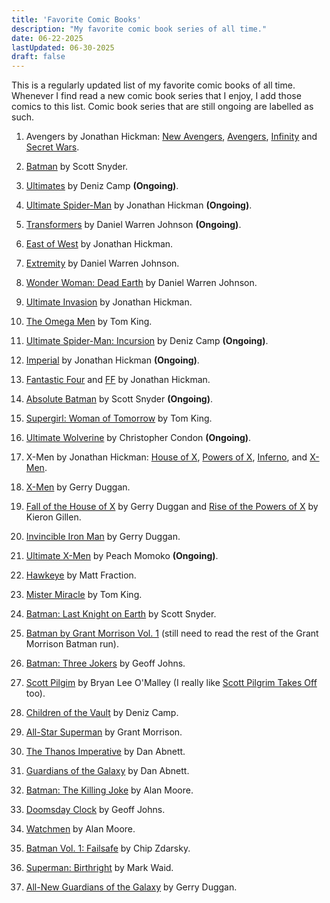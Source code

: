 ```yaml
---
title: 'Favorite Comic Books'
description: "My favorite comic book series of all time."
date: 06-22-2025
lastUpdated: 06-30-2025
draft: false
---
```


This is a regularly updated list of my favorite comic books of all time. Whenever I find read a new comic book series that I enjoy, I add those comics to this list. Comic book series that are still ongoing are labelled as such.

1. Avengers by Jonathan Hickman: [New Avengers](https://www.marvel.com/comics/series/16451/new_avengers_2013_2015), [Avengers](https://www.marvel.com/comics/series/16452/avengers_2012_-_2015), [Infinity](https://www.marvel.com/comics/series/17735/infinity_2013) and [Secret Wars](https://www.marvel.com/comics/series/19648/secret_wars_2015_2016).

2. [Batman](https://www.dcuniverseinfinite.com/comics/series/batman-2011-2016/e98b04b0-b3b3-4fda-b735-3c120c7c4f4a) by Scott Snyder.

3. [Ultimates](https://www.marvel.com/comics/series/38865/ultimates_2024_present) by Deniz Camp **(Ongoing)**.

4. [Ultimate Spider-Man](https://www.marvel.com/comics/series/38809/ultimate_spider-man_2024_-_present) by Jonathan Hickman **(Ongoing)**.

5. [Transformers](https://imagecomics.com/comics/series/transformers) by Daniel Warren Johnson **(Ongoing)**.

6. [East of West](https://imagecomics.com/comics/series/east-of-west) by Jonathan Hickman.

7. [Extremity](https://imagecomics.com/comics/series/extremity) by Daniel Warren Johnson.

8. [Wonder Woman: Dead Earth](https://www.dc.com/graphic-novels/wonder-woman-dead-earth-2019/wonder-woman-dead-earth) by Daniel Warren Johnson.

9.  [Ultimate Invasion](https://www.marvel.com/comics/series/33281/ultimate_invasion_2023_-_present) by Jonathan Hickman.

10. [The Omega Men](https://www.dcuniverseinfinite.com/comics/series/the-omega-men-2015-2016/60b3893d-c9df-47f5-b1ae-ffbca548bf29) by Tom King.

11. [Ultimate Spider-Man: Incursion](https://www.marvel.com/comics/series/43373/ultimate_spiderman_incursion_2025_present) by Deniz Camp **(Ongoing)**.

12. [Imperial](https://www.marvel.com/comics/series/42471/imperial_2025_present) by Jonathan Hickman **(Ongoing)**.

13.  [Fantastic Four](https://www.marvel.com/comics/series/421/fantastic_four_1998_2012) and [FF](https://www.marvel.com/comics/series/13440/ff_2011_2012) by Jonathan Hickman.

14.  [Absolute Batman](https://www.dc.com/comics/absolute-batman-2024/absolute-batman-1) by Scott Snyder **(Ongoing)**.

15.  [Supergirl: Woman of Tomorrow](https://www.dcuniverseinfinite.com/comics/series/supergirl-woman-of-tomorrow-2021/0e8f2a1d-a627-4286-a3c7-f88c7e458a63) by Tom King.

16. [Ultimate Wolverine](https://www.marvel.com/comics/series/42303/ultimate_wolverine_2025_present) by Christopher Condon **(Ongoing)**.

17. X-Men by Jonathan Hickman: [House of X](https://www.marvel.com/comics/series/26338/house_of_x_2019), [Powers of X](https://www.marvel.com/comics/series/26340/powers_of_x_2019), [Inferno](https://www.marvel.com/comics/series/32954/inferno_2021_2022), and [X-Men](https://www.marvel.com/comics/series/27567/xmen_2019_2021).

18. [X-Men](https://www.marvel.com/comics/series/31324/xmen_2021_present) by Gerry Duggan.

19. [Fall of the House of X](https://www.marvel.com/comics/series/38458/fall_of_the_house_of_x_2024_present) by Gerry Duggan and [Rise of the Powers of X](https://www.marvel.com/comics/series/38472/rise_of_the_powers_of_x_2024_present) by Kieron Gillen.

20. [Invincible Iron Man](https://www.marvel.com/comics/series/34717/invincible_iron_man_2022_present) by Gerry Duggan.

21. [Ultimate X-Men](https://www.marvel.com/comics/series/38817/ultimate_xmen_2024_present) by Peach Momoko **(Ongoing)**.

22. [Hawkeye](https://www.marvel.com/comics/series/16309/hawkeye_2012_2015) by Matt Fraction.

23. [Mister Miracle](https://www.dc.com/graphic-novels/mister-miracle-2017/mister-miracle) by Tom King.

24. [Batman: Last Knight on Earth](https://www.dc.com/graphic-novels/batman-last-knight-on-earth-2019/batman-last-knight-on-earth) by Scott Snyder.

25. [Batman by Grant Morrison Vol. 1](https://www.dc.com/graphic-novels/batman-by-grant-morrison-omnibus-2018/batman-by-grant-morrison-omnibus-vol-1) (still need to read the rest of the Grant Morrison Batman run).

26. [Batman: Three Jokers](https://www.dc.com/graphic-novels/batman-three-jokers) by Geoff Johns.

27. [Scott Pilgim](https://oni-press.myshopify.com/collections/scott-pilgrim) by Bryan Lee O'Malley (I really like [Scott Pilgrim Takes Off](https://www.netflix.com/title/81153115) too).

28. [Children of the Vault](https://www.marvel.com/comics/series/36896/children_of_the_vault_2023_present) by Deniz Camp.

29. [All-Star Superman](https://www.dc.com/graphic-novels/all-star-superman-2005/all-star-superman) by Grant Morrison.

30. [The Thanos Imperative](https://www.marvel.com/comics/series/9950/the_thanos_imperative_2010) by Dan Abnett.

31. [Guardians of the Galaxy](https://www.marvel.com/comics/series/4885/guardians_of_the_galaxy_2008_2010) by Dan Abnett.

32. [Batman: The Killing Joke](https://www.dc.com/graphic-novels/batman-the-killing-joke-the-deluxe-edition) by Alan Moore.

33. [Doomsday Clock](https://www.dcuniverseinfinite.com/collections/story-doomsday-clock) by Geoff Johns. 

34. [Watchmen](https://www.dc.com/graphic-novels/watchmen-1986/watchmen) by Alan Moore.

35. [Batman Vol. 1: Failsafe](https://www.dc.com/graphic-novels/batman-2016/batman-vol-1-failsafe) by Chip Zdarsky.

36. [Superman: Birthright](https://www.dc.com/graphic-novels/superman-birthright-the-deluxe-edition) by Mark Waid.

37. [All-New Guardians of the Galaxy](https://www.marvel.com/comics/series/23058/allnew_guardians_of_the_galaxy_2017) by Gerry Duggan.
